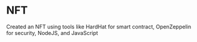 # NFT
Created an NFT using tools like HardHat for smart contract, OpenZeppelin for security, NodeJS, and JavaScript
